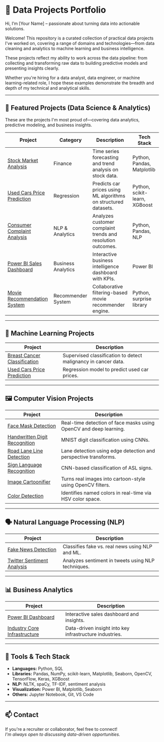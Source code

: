 
# 📂 Data Projects Portfolio

Hi, I’m [Your Name] – passionate about turning data into actionable solutions.

Welcome! This repository is a curated collection of practical data projects I've worked on, covering a range of domains and technologies—from data cleaning and analytics to machine learning and business intelligence.

These projects reflect my ability to work across the data pipeline: from collecting and transforming raw data to building predictive models and presenting insights clearly.

Whether you're hiring for a data analyst, data engineer, or machine learning-related role, I hope these examples demonstrate the breadth and depth of my technical and analytical skills.

---

## 🚀 Featured Projects (Data Science & Analytics)

These are the projects I'm most proud of—covering data analytics, predictive modeling, and business insights.

| Project | Category | Description | Tech Stack |
|--------|----------|-------------|------------|
| [Stock Market Analysis](Mini%20Project%201%20-%20Stock%20Market%20Analysis%20Using%20Python/README.md) | Finance | Time series forecasting and trend analysis on stock data. | Python, Pandas, Matplotlib |
| [Used Cars Price Prediction](Used%20Cars%20Price%20Prediction%20-%20Data%20Science%20with%20Python%20Certification%20Course%20Certification%20Project/readme.md) | Regression | Predicts car prices using ML algorithms on structured datasets. | Python, scikit-learn, XGBoost |
| [Consumer Complaint Analysis](Mini%20Project%202%20-%20Consumer%20Complaint%20Resolution%20Analysis%20Using%20Python/readme.md) | NLP & Analytics | Analyzes customer complaint trends and resolution outcomes. | Python, Pandas, NLP |
| [Power BI Sales Dashboard](Power-BI-Maven-Project/README.md) | Business Analytics | Interactive business intelligence dashboard with KPIs. | Power BI |
| [Movie Recommendation System](DSML%20Internship%20Certification%20Project-Movie%20Recommender%20System/README.md) | Recommender System | Collaborative filtering-based movie recommender engine. | Python, surprise library |

---

## 🧠 Machine Learning Projects

| Project | Description |
|--------|-------------|
| [Breast Cancer Classification](BreastCancerClassification/readme.md) | Supervised classification to detect malignancy in cancer data. |
| [Used Cars Price Prediction](Used%20Cars%20Price%20Prediction%20-%20Data%20Science%20with%20Python%20Certification%20Course%20Certification%20Project/readme.md) | Regression model to predict used car prices. |

---

## 🖼️ Computer Vision Projects

| Project | Description |
|--------|-------------|
| [Face Mask Detection](Real-Time_Face_Mask_Detector/readme.md) | Real-time detection of face masks using OpenCV and deep learning. |
| [Handwritten Digit Recognition](HandwrittenDigitRecognition/readme.md) | MNIST digit classification using CNNs. |
| [Road Lane Line Detection](RoadLaneLineDetection/readme.md) | Lane detection using edge detection and perspective transforms. |
| [Sign Language Recognition](SignLanguageRecognition/readme.md) | CNN-based classification of ASL signs. |
| [Image Cartoonifier](Image_Cartoonier/readme.md) | Turns real images into cartoon-style using OpenCV filters. |
| [Color Detection](ColorDetection/readme.md) | Identifies named colors in real-time via HSV color space. |

---

## 🗣️ Natural Language Processing (NLP)

| Project | Description |
|--------|-------------|
| [Fake News Detection](FakeNewsDetectionwithPythonandML/readme.md) | Classifies fake vs. real news using NLP and ML. |
| [Twitter Sentiment Analysis](Mini%20Project%203%20%20%E2%80%93%20Twitter%20Sentimental%20Analysis%20Using%20NLP%20and%20Python/readme.md) | Analyzes sentiment in tweets using NLP techniques. |

---

## 📊 Business Analytics

| Project | Description |
|--------|-------------|
| [Power BI Dashboard](Power-BI-Maven-Project/README.md) | Interactive sales dashboard and insights. |
| [Industry Core Infrastructure](Mini%20Project%204%20-%20lndustry%20Core%20Infrastructure/readme.md) | Data-driven insight into key infrastructure industries. |

---

## 🧰 Tools & Tech Stack

- **Languages:** Python, SQL
- **Libraries:** Pandas, NumPy, scikit-learn, Matplotlib, Seaborn, OpenCV, TensorFlow, Keras, XGBoost
- **NLP:** NLTK, spaCy, TF-IDF, sentiment analysis
- **Visualization:** Power BI, Matplotlib, Seaborn
- **Others:** Jupyter Notebook, Git, VS Code

---

## 📫 Contact

If you're a recruiter or collaborator, feel free to connect!  
_I'm always open to discussing data-driven opportunities._
